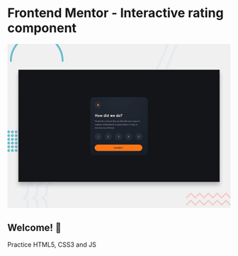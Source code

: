 # Frontend Mentor - Interactive rating component

![Design preview for the Interactive rating component coding challenge](./design/desktop-preview.jpg)

## Welcome! 👋

Practice HTML5, CSS3 and JS

